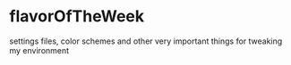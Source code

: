 # flavorOfTheWeek
settings files, color schemes and other very important things for tweaking my environment
